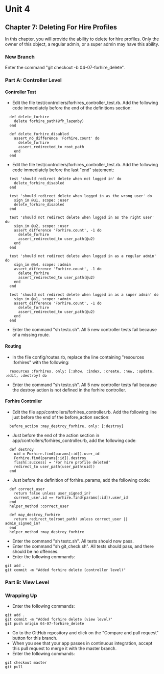 # Unit 4
## Chapter 7: Deleting For Hire Profiles

In this chapter, you will provide the ability to delete for hire profiles.  Only the owner of this object, a regular admin, or a super admin may have this ability.

### New Branch
Enter the command "git checkout -b 04-07-forhire_delete".

### Part A: Controller Level

#### Controller Test
* Edit the file test/controllers/forhires_controller_test.rb.  Add the following code immediately before the end of the definitions section:
```
  def delete_forhire
    delete forhire_path(@fh_lazenby)
  end

  def delete_forhire_disabled
    assert_no_difference 'Forhire.count' do
      delete_forhire
      assert_redirected_to root_path
    end
  end
```
* Edit the file test/controllers/forhires_controller_test.rb.  Add the following code immediately before the last "end" statement:
```
  test 'should redirect delete when not logged in' do
    delete_forhire_disabled
  end

  test 'should redirect delete when logged in as the wrong user' do
    sign_in @u1, scope: :user
    delete_forhire_disabled
  end

  test 'should not redirect delete when logged in as the right user' do
    sign_in @u2, scope: :user
    assert_difference 'Forhire.count', -1 do
      delete_forhire
      assert_redirected_to user_path(@u2)
    end
  end

  test 'should not redirect delete when logged in as a regular admin' do
    sign_in @a4, scope: :admin
    assert_difference 'Forhire.count', -1 do
      delete_forhire
      assert_redirected_to user_path(@u2)
    end
  end

  test 'should not redirect delete when logged in as a super admin' do
    sign_in @a1, scope: :admin
    assert_difference 'Forhire.count', -1 do
      delete_forhire
      assert_redirected_to user_path(@u2)
    end
  end
```
* Enter the command "sh testc.sh".  All 5 new controller tests fail because of a missing route.

#### Routing
* In the file config/routes.rb, replace the line containing "resources :forhires" with the following:
```
  resources :forhires, only: [:show, :index, :create, :new, :update, :edit, :destroy] do
```
* Enter the command "sh testc.sh".  All 5 new controller tests fail because the destroy action is not defined in the forhire controller.

#### Forhire Controller
* Edit the file app/controllers/forhires_controller.rb.  Add the following line just before the end of the before_action section:
```
  before_action :may_destroy_forhire, only: [:destroy]
```
* Just before the end of the action section in app/controllers/forhires_controller.rb, add the following code:
```
  def destroy
    uid = Forhire.find(params[:id]).user_id
    Forhire.find(params[:id]).destroy
    flash[:success] = 'For hire profile deleted'
    redirect_to user_path(user_path(uid))
  end
```
* Just before the definition of forhire_params, add the following code:
```
  def correct_user
    return false unless user_signed_in?
    current_user.id == Forhire.find(params[:id]).user_id
  end
  helper_method :correct_user

  def may_destroy_forhire
    return redirect_to(root_path) unless correct_user || admin_signed_in?
  end
  helper_method :may_destroy_forhire
```
* Enter the command "sh testc.sh".  All tests should now pass.
* Enter the command "sh git_check.sh".  All tests should pass, and there should be no offenses.
* Enter the following commands:
```
git add .
git commit -m "Added forhire delete (controller level)"
```

### Part B: View Level

### Wrapping Up
* Enter the following commands:
```
git add .
git commit -m "Added forhire delete (view level)"
git push origin 04-07-forhire_delete
```
* Go to the GitHub repository and click on the "Compare and pull request" button for this branch.
* When you see that your app passes in continuous integration, accept this pull request to merge it with the master branch.
* Enter the following commands:
```
git checkout master
git pull
```
